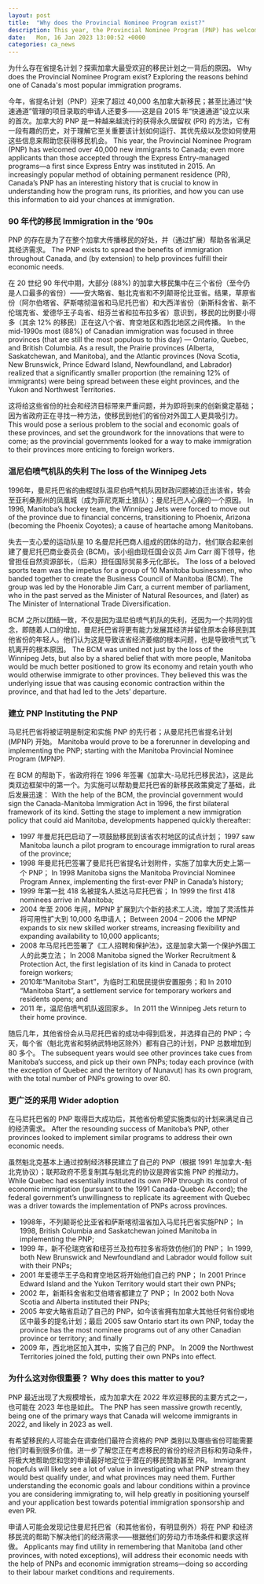 ```yaml
---
layout: post
title:  "Why does the Provincial Nominee Program exist?"
description: This year, the Provincial Nominee Program (PNP) has welcomed over 40,000 new immigrants to Canada; even more applicants than those accepted through the Express Entry-managed programs—a first since Express Entry was instituted in 2015. An increasingly popular method of obtaining permanent residence (PR), Canada’s PNP has an interesting history that is crucial to know in […]
date:   Mon, 16 Jan 2023 13:00:52 +0000
categories: ca_news
---
```


为什么存在省提名计划？探索加拿大最受欢迎的移民计划之一背后的原因。	Why does the Provincial Nominee Program exist? Exploring the reasons behind one of Canada's most popular immigration programs.
	
今年，省提名计划（PNP）迎来了超过 40,000 名加拿大新移民；甚至比通过“快速通道”管理的项目录取的申请人还要多——这是自 2015 年“快速通道”设立以来的首次。加拿大的 PNP 是一种越来越流行的获得永久居留权 (PR) 的方法，它有一段有趣的历史，对于理解它至关重要该计划如何运行、其优先级以及您如何使用这些信息来帮助您获得移民机会。	This year, the Provincial Nominee Program (PNP) has welcomed over 40,000 new immigrants to Canada; even more applicants than those accepted through the Express Entry\-managed programs—a first since Express Entry was instituted in 2015. An increasingly popular method of obtaining permanent residence (PR), Canada’s PNP has an interesting history that is crucial to know in understanding how the program runs, its priorities, and how you can use this information to aid your chances at immigration.
	
### 90 年代的移民	Immigration in the ’90s
	
PNP 的存在是为了在整个加拿大传播移民的好处，并（通过扩展）帮助各省满足其经济需求。	The PNP exists to spread the benefits of immigration throughout Canada, and (by extension) to help provinces fulfill their economic needs.
	
在 20 世纪 90 年代中期，大部分 (88%) 的加拿大移民集中在三个省份（至今仍是人口最多的省份）——安大略省、魁北克省和不列颠哥伦比亚省。结果，草原省份（阿尔伯塔省、萨斯喀彻温省和马尼托巴省）和大西洋省份（新斯科舍省、新不伦瑞克省、爱德华王子岛省、纽芬兰省和拉布拉多省）意识到，移民的比例要小得多（其余 12% 的移民）正在这八个省、育空地区和西北地区之间传播。	In the mid-1990s most (88%) of Canadian immigration was focused in three provinces (that are still the most populous to this day) — Ontario, Quebec, and British Columbia. As a result, the Prairie provinces (Alberta, Saskatchewan, and Manitoba), and the Atlantic provinces (Nova Scotia, New Brunswick, Prince Edward Island, Newfoundland, and Labrador) realized that a significantly smaller proportion (the remaining 12% of immigrants) were being spread between these eight provinces, and the Yukon and Northwest Territories.
	
这将给这些省份的社会和经济目标带来严重问题，并为即将到来的创新奠定基础；因为省政府正在寻找一种方法，使移民到他们的省份对外国工人更具吸引力。	This would pose a serious problem to the social and economic goals of these provinces, and set the groundwork for the innovations that were to come; as the provincial governments looked for a way to make immigration to their provinces more enticing to foreign workers.
	
### 温尼伯喷气机队的失利	The loss of the Winnipeg Jets
	
1996年，曼尼托巴省的曲棍球队温尼伯喷气机队因财政问题被迫迁出该省，转会至亚利桑那州的凤凰城（成为菲尼克斯土狼队）；曼尼托巴人心痛的一个原因。	In 1996, Manitoba’s hockey team, the Winnipeg Jets were forced to move out of the province due to financial concerns, transitioning to Phoenix, Arizona (becoming the Phoenix Coyotes); a cause of heartache among Manitobans.
	
失去一支心爱的运动队是 10 名曼尼托巴商人组成的团体的动力，他们联合起来创建了曼尼托巴商业委员会 (BCM)。该小组由现任国会议员 Jim Carr 阁下领导，他曾担任自然资源部长，（后来）担任国际贸易多元化部长。	The loss of a beloved sports team was the impetus for a group of 10 Manitoba businessmen, who banded together to create the Business Council of Manitoba (BCM). The group was led by the Honorable Jim Carr, a current member of parliament, who in the past served as the Minister of Natural Resources, and (later) as The Minister of International Trade Diversification.
	
BCM 之所以团结一致，不仅是因为温尼伯喷气机队的失利，还因为一个共同的信念，即随着人口的增加，曼尼托巴省将更有能力发展其经济并留住原本会移民到其他省份的年轻人。他们认为这是导致该省经济萎缩的根本问题，也是导致喷气式飞机离开的根本原因。	The BCM was united not just by the loss of the Winnipeg Jets, but also by a shared belief that with more people, Manitoba would be much better positioned to grow its economy and retain youth who would otherwise immigrate to other provinces. They believed this was the underlying issue that was causing economic contraction within the province, and that had led to the Jets’ departure.
	
### 建立 PNP	Instituting the PNP
	
马尼托巴省将被证明是制定和实施 PNP 的先行者；从曼尼托巴省提名计划 (MPNP) 开始。	Manitoba would prove to be a forerunner in developing and implementing the PNP; starting with the Manitoba Provincial Nominee Program (MPNP).
	
在 BCM 的帮助下，省政府将在 1996 年签署《加拿大-马尼托巴移民法》，这是此类双边框架中的第一个。为实施可以帮助曼尼托巴省的新移民政策奠定了基础，此后发展迅速：	With the help of the BCM, the provincial government would sign the Canada-Manitoba Immigration Act in 1996, the first bilateral framework of its kind. Setting the stage to implement a new immigration policy that could aid Manitoba, developments happened quickly thereafter:
	
* 1997 年曼尼托巴启动了一项鼓励移民到该省农村地区的试点计划；	  1997 saw Manitoba launch a pilot program to encourage immigration to rural areas of the province;
* 1998 年曼尼托巴签署了曼尼托巴省提名计划附件，实施了加拿大历史上第一个 PNP；	  In 1998 Manitoba signs the Manitoba Provincial Nominee Program Annex, implementing the first-ever PNP in Canada’s history;
* 1999 年第一批 418 名被提名人抵达马尼托巴省；	  In 1999 the first 418 nominees arrive in Manitoba;
* 2004 年至 2006 年间，MPNP 扩展到六个新的技术工人流，增加了灵活性并将可用性扩大到 10,000 名申请人；	  Between 2004 – 2006 the MPNP expands to six new skilled worker streams, increasing flexibility and expanding availability to 10,000 applicants;
* 2008 年马尼托巴签署了《工人招聘和保护法》，这是加拿大第一个保护外国工人的此类立法；	  In 2008 Manitoba signed the Worker Recruitment & Protection Act, the first legislation of its kind in Canada to protect foreign workers;
* 2010年“Manitoba Start”，为临时工和居民提供安置服务；和	  In 2010 “Manitoba Start”, a settlement service for temporary workers and residents opens; and
* 2011 年，温尼伯喷气机队返回家乡。	  In 2011 the Winnipeg Jets return to their home province.
	
随后几年，其他省份会从马尼托巴省的成功中得到启发，并选择自己的 PNP；今天，每个省（魁北克省和努纳武特地区除外）都有自己的计划，PNP 总数增加到 80 多个。	The subsequent years would see other provinces take cues from Manitoba’s success, and pick up their own PNPs; today each province (with the exception of Quebec and the territory of Nunavut) has its own program, with the total number of PNPs growing to over 80.
	
### 更广泛的采用	Wider adoption
	
在马尼托巴省的 PNP 取得巨大成功后，其他省份希望实施类似的计划来满足自己的经济需求。	After the resounding success of Manitoba’s PNP, other provinces looked to implement similar programs to address their own economic needs.
	
虽然魁北克基本上通过控制经济移民建立了自己的 PNP（根据 1991 年加拿大-魁北克协议）；联邦政府不愿复制其与魁北克的协议是跨省实施 PNP 的推动力。	While Quebec had essentially instituted its own PNP through its control of economic immigration (pursuant to the 1991 Canada-Quebec Accord); the federal government’s unwillingness to replicate its agreement with Quebec was a driver towards the implementation of PNPs across provinces.
	
* 1998年，不列颠哥伦比亚省和萨斯喀彻温省加入马尼托巴省实施PNP；	  In 1998, British Columbia and Saskatchewan joined Manitoba in implementing the PNP;
* 1999 年，新不伦瑞克省和纽芬兰及拉布拉多省将效仿他们的 PNP；	  In 1999, both New Brunswick and Newfoundland and Labrador would follow suit with their PNPs;
* 2001 年爱德华王子岛和育空地区将开始他们自己的 PNP；	  In 2001 Prince Edward Island and the Yukon Territory would start their own PNPs;
* 2002 年，新斯科舍省和艾伯塔省都建立了 PNP；	  In 2002 both Nova Scotia and Alberta instituted their PNPs;
* 2005 年安大略省启动了自己的 PNP，如今该省拥有加拿大其他任何省份或地区中最多的提名计划；最后	  2005 saw Ontario start its own PNP, today the province has the most nominee programs out of any other Canadian province or territory; and finally
* 2009 年，西北地区加入其中，实施了自己的 PNP。	  In 2009 the Northwest Territories joined the fold, putting their own PNPs into effect.
	
### 为什么这对你很重要？	Why does this matter to you?
	
PNP 最近出现了大规模增长，成为加拿大在 2022 年欢迎移民的主要方式之一，也可能在 2023 年也是如此。	The PNP has seen massive growth recently, being one of the primary ways that Canada will welcome immigrants in 2022, and likely in 2023 as well.
	
有希望移民的人可能会在调查他们最符合资格的 PNP 类别以及哪些省份可能需要他们时看到很多价值。进一步了解您正在考虑移民的省份的经济目标和劳动条件，将极大地帮助您和您的申请最好地定位于潜在的移民赞助甚至 PR。	Immigrant hopefuls will likely see a lot of value in investigating what PNP stream they would best qualify under, and what provinces may need them. Further understanding the economic goals and labour conditions within a province you are considering immigrating to, will help greatly in positioning yourself and your application best towards potential immigration sponsorship and even PR.
	
申请人可能会发现记住曼尼托巴省（和其他省份，有明显例外）将在 PNP 和经济移民流的帮助下解决他们的经济需求——根据他们的劳动力市场条件和要求这样做。	Applicants may find utility in remembering that Manitoba (and other provinces, with noted exceptions), will address their economic needs with the help of PNPs and economic immigration streams—doing so according to their labour market conditions and requirements.
	
